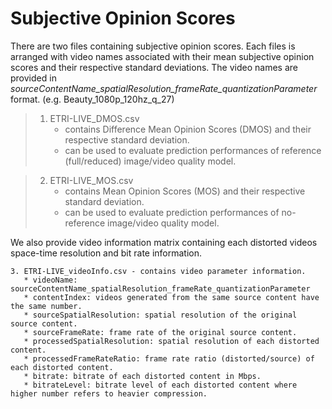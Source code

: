 # Subjective Opinion Scores

There are two files containing subjective opinion scores. Each files is arranged with video names associated with their mean subjective opinion scores and their respective standard deviations. 
The video names are provided in *sourceContentName_spatialResolution_frameRate_quantizationParameter* format. (e.g. Beauty_1080p_120hz_q_27)

>1. ETRI-LIVE_DMOS.csv 
>		* contains Difference Mean Opinion Scores (DMOS) and their respective standard deviation. 
>		* can be used to evaluate prediction performances of reference (full/reduced) image/video quality model.


>2. ETRI-LIVE_MOS.csv
>		* contains Mean Opinion Scores (MOS) and their respective standard deviation. 
>		* can be used to evaluate prediction performances of no-reference image/video quality model.

We also provide video information matrix containing each distorted videos space-time resolution and bit rate information.

```
3. ETRI-LIVE_videoInfo.csv - contains video parameter information.
   * videoName: sourceContentName_spatialResolution_frameRate_quantizationParameter
   * contentIndex: videos generated from the same source content have the same number.
   * sourceSpatialResolution: spatial resolution of the original source content.
   * sourceFrameRate: frame rate of the original source content.
   * processedSpatialResolution: spatial resolution of each distorted content.
   * processedFrameRateRatio: frame rate ratio (distorted/source) of each distorted content.
   * bitrate: bitrate of each distorted content in Mbps.
   * bitrateLevel: bitrate level of each distorted content where higher number refers to heavier compression.
```
